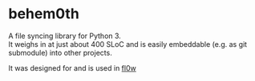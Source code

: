 # behem0th

A file syncing library for Python 3.<br>
It weighs in at just about 400 SLoC and is easily embeddable (e.g. as git submodule) into other projects.

It was designed for and is used in [fl0w](https://github.com/robot0nfire/fl0w)
